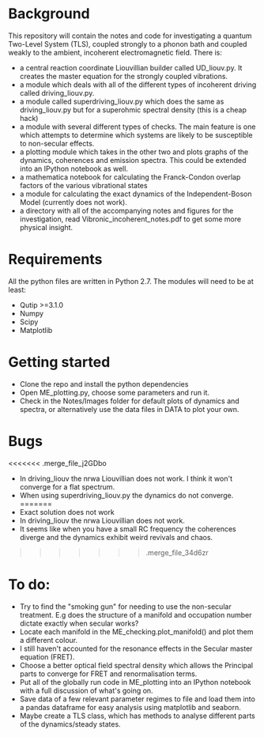 
# Background

This repository will contain the notes and code for investigating a quantum Two-Level System (TLS), coupled strongly to a phonon bath and coupled weakly to the ambient, incoherent electromagnetic field.
There is:
- a central reaction coordinate Liouvillian builder called UD_liouv.py. It creates the master equation for the strongly coupled vibrations.
- a module which deals with all of the different types of incoherent driving called driving_liouv.py.
- a module called superdriving_liouv.py which does the same as driving_liouv.py but for a superohmic spectral density (this is a cheap hack)
- a module with several different types of checks. The main feature is one which attempts to determine which systems are likely to be susceptible to non-secular effects.
- a plotting module which takes in the other two and plots graphs of the dynamics, coherences and emission spectra. This could be extended into an IPython notebook as well.
- a mathematica notebook for calculating the Franck-Condon overlap factors of the various vibrational states
- a module for calculating the exact dynamics of the Independent-Boson Model (currently does not work).
- a directory with all of the accompanying notes and figures for the investigation, read Vibronic_incoherent_notes.pdf to get some more physical insight.

# Requirements

All the python files are written in Python 2.7. The modules will need to be at least:
- Qutip >=3.1.0
- Numpy
- Scipy
- Matplotlib

# Getting started
- Clone the repo and install the python dependencies
- Open ME_plotting.py, choose some parameters and run it.
- Check in the Notes/Images folder for default plots of dynamics and spectra, or alternatively use the data files in DATA to plot your own.

# Bugs
<<<<<<< .merge_file_j2GDbo
- In driving_liouv the nrwa Liouvillian does not work. I think it won't converge for a flat spectrum.
- When using superdriving_liouv.py the dynamics do not converge.
=======
- Exact solution does not work
- In driving_liouv the nrwa Liouvillian does not work.
- It seems like when you have a small RC frequency the coherences diverge and the dynamics exhibit weird revivals and chaos.
>>>>>>> .merge_file_34d6zr

# To do:
- Try to find the "smoking gun" for needing to use the non-secular treatment. E.g does the structure of a manifold and occupation number dictate exactly when secular works?
- Locate each manifold in the ME_checking.plot_manifold() and plot them a different colour.
- I still haven't accounted for the resonance effects in the Secular master equation (FRET).
- Choose a better optical field spectral density which allows the Principal parts to converge for FRET and renormalisation terms.
- Put all of the globally run code in ME_plotting into an IPython notebook with a full discussion of what's going on.
- Save data of a few relevant parameter regimes to file and load them into a pandas dataframe for easy analysis using matplotlib and seaborn.
- Maybe create a TLS class, which has methods to analyse different parts of the dynamics/steady states.
